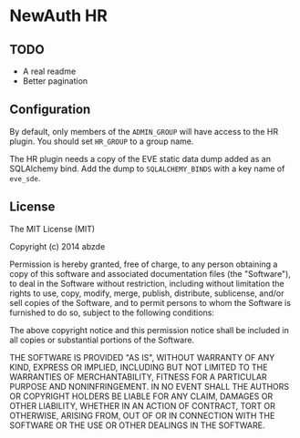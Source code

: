 NewAuth HR
==========

## TODO
- A real readme
- Better pagination

## Configuration
By default, only members of the `ADMIN_GROUP` will have access to the HR plugin. You should set `HR_GROUP` to a group name.

The HR plugin needs a copy of the EVE static data dump added as an SQLAlchemy bind. Add the dump to `SQLALCHEMY_BINDS` with a key name of `eve_sde`.

## License
The MIT License (MIT)

Copyright (c) 2014 abzde

Permission is hereby granted, free of charge, to any person obtaining a copy
of this software and associated documentation files (the "Software"), to deal
in the Software without restriction, including without limitation the rights
to use, copy, modify, merge, publish, distribute, sublicense, and/or sell
copies of the Software, and to permit persons to whom the Software is
furnished to do so, subject to the following conditions:

The above copyright notice and this permission notice shall be included in
all copies or substantial portions of the Software.

THE SOFTWARE IS PROVIDED "AS IS", WITHOUT WARRANTY OF ANY KIND, EXPRESS OR
IMPLIED, INCLUDING BUT NOT LIMITED TO THE WARRANTIES OF MERCHANTABILITY,
FITNESS FOR A PARTICULAR PURPOSE AND NONINFRINGEMENT. IN NO EVENT SHALL THE
AUTHORS OR COPYRIGHT HOLDERS BE LIABLE FOR ANY CLAIM, DAMAGES OR OTHER
LIABILITY, WHETHER IN AN ACTION OF CONTRACT, TORT OR OTHERWISE, ARISING FROM,
OUT OF OR IN CONNECTION WITH THE SOFTWARE OR THE USE OR OTHER DEALINGS IN
THE SOFTWARE.
